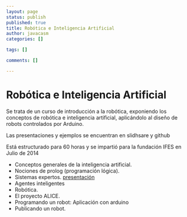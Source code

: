 ```yaml
--- 
layout: page
status: publish
published: true
title: Robótica e Inteligencia Artificial
author: javacasm
categories: []

tags: []

comments: []

---
```


# Robótica e Inteligencia Artificial

Se trata de un curso de introducción a la robótica, exponiendo los conceptos de robótica e inteligencia artificial, aplicándolo al diseño de robots controlados por Arduino.

Las presentaciones y ejemplos se encuentran en slidhsare y github

Está estructurado para 60 horas y se impartió para la fundación IFES en Julio de 2014

* Conceptos generales de la inteligencia artificial.
* Nociones de prolog (programación lógica).
* Sistemas expertos. [presentación](http://www.slideshare.net/javacasm/3-inteligencia-artificial-ramas)
* Agentes inteligentes
* Robótica.
* El proyecto ALICE.
* Programando un robot: Aplicación con arduino
* Publicando un robot.